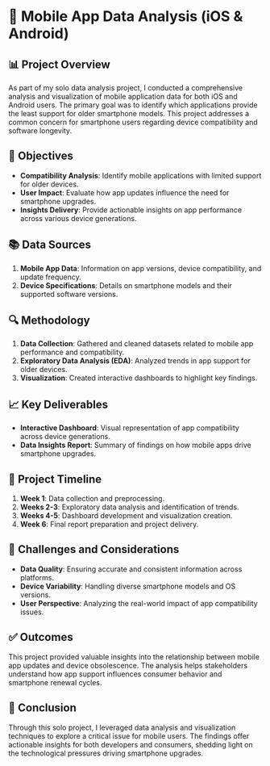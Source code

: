 # 📱 Mobile App Data Analysis (iOS & Android)

## 📊 Project Overview
As part of my solo data analysis project, I conducted a comprehensive analysis and visualization of mobile application data for both iOS and Android users. The primary goal was to identify which applications provide the least support for older smartphone models. This project addresses a common concern for smartphone users regarding device compatibility and software longevity.

## 🎯 Objectives
- **Compatibility Analysis**: Identify mobile applications with limited support for older devices.
- **User Impact**: Evaluate how app updates influence the need for smartphone upgrades.
- **Insights Delivery**: Provide actionable insights on app performance across various device generations.

## 📚 Data Sources
1. **Mobile App Data**: Information on app versions, device compatibility, and update frequency.
2. **Device Specifications**: Details on smartphone models and their supported software versions.

## 🔍 Methodology
1. **Data Collection**: Gathered and cleaned datasets related to mobile app performance and compatibility.
2. **Exploratory Data Analysis (EDA)**: Analyzed trends in app support for older devices.
3. **Visualization**: Created interactive dashboards to highlight key findings.

## 📈 Key Deliverables
- **Interactive Dashboard**: Visual representation of app compatibility across device generations.
- **Data Insights Report**: Summary of findings on how mobile apps drive smartphone upgrades.

## 📅 Project Timeline
1. **Week 1**: Data collection and preprocessing.
2. **Weeks 2-3**: Exploratory data analysis and identification of trends.
3. **Weeks 4-5**: Dashboard development and visualization creation.
4. **Week 6**: Final report preparation and project delivery.

## 📌 Challenges and Considerations
- **Data Quality**: Ensuring accurate and consistent information across platforms.
- **Device Variability**: Handling diverse smartphone models and OS versions.
- **User Perspective**: Analyzing the real-world impact of app compatibility issues.

## ✅ Outcomes
This project provided valuable insights into the relationship between mobile app updates and device obsolescence. The analysis helps stakeholders understand how app support influences consumer behavior and smartphone renewal cycles.

## 📂 Conclusion
Through this solo project, I leveraged data analysis and visualization techniques to explore a critical issue for mobile users. The findings offer actionable insights for both developers and consumers, shedding light on the technological pressures driving smartphone upgrades.


